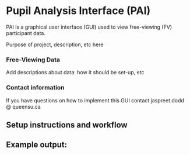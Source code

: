 # **Pupil Analysis Interface (PAI)** 
PAI is a graphical user interface (GUI) used to view free-viewing (FV) participant data. 

Purpose of project, description, etc here

### Free-Viewing Data
Add descriptions about data: how it should be set-up, etc

### Contact information 
If you have questions on how to implement this GUI contact jaspreet.dodd @ queensu.ca

## Setup instructions and workflow

## Example output: 


